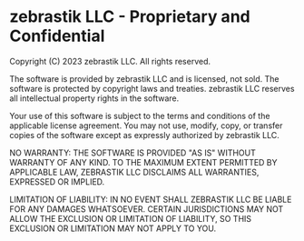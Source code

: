 # zebrastik LLC - Proprietary and Confidential

Copyright (C) 2023 zebrastik LLC. All rights reserved.

The software is provided by zebrastik LLC and is licensed, not sold. The software is protected by copyright laws and treaties. zebrastik LLC reserves all intellectual property rights in the software.

Your use of this software is subject to the terms and conditions of the applicable license agreement. You may not use, modify, copy, or transfer copies of the software except as expressly authorized by zebrastik LLC.

NO WARRANTY: THE SOFTWARE IS PROVIDED "AS IS" WITHOUT WARRANTY OF ANY KIND. TO THE MAXIMUM EXTENT PERMITTED BY APPLICABLE LAW, ZEBRASTIK LLC DISCLAIMS ALL WARRANTIES, EXPRESSED OR IMPLIED.

LIMITATION OF LIABILITY: IN NO EVENT SHALL ZEBRASTIK LLC BE LIABLE FOR ANY DAMAGES WHATSOEVER. CERTAIN JURISDICTIONS MAY NOT ALLOW THE EXCLUSION OR LIMITATION OF LIABILITY, SO THIS EXCLUSION OR LIMITATION MAY NOT APPLY TO YOU.
